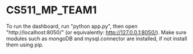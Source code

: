 # CS511_MP_TEAM1

To run the dashboard, run "python app.py", then open "http://localhost:8050/" (or equivalently: http://127.0.0.1:8050/). Make sure modules such as mongoDB and mysql.connector are installed, if not install them using pip.
